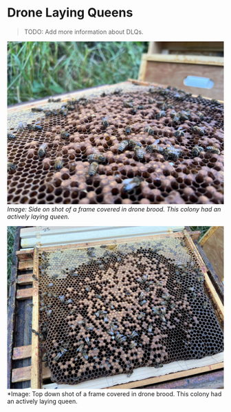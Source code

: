 # Drone Laying Queens

> TODO: Add more information about DLQs. 

![Image showing drone laying queen frame side on](/images/dlq_side_on.jpg)
*Image: Side on shot of a frame covered in drone brood. This colony had an actively laying queen.*

![Image showing drone laying queen frame top down](/images/dlq_top_down.jpg)
*Image: Top down shot of a frame covered in drone brood. This colony had an actively laying queen.
